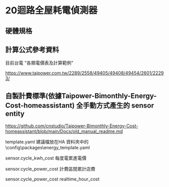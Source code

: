 # 20迴路全屋耗電偵測器
## 硬體規格 

## 計算公式參考資料

目前台電 "各類電價表及計算範例"

https://www.taipower.com.tw/2289/2558/49405/49408/49454/2601/22293/

## 自製計費標準(依據Taipower-Bimonthly-Energy-Cost-homeassistant) 全手動方式產生的 sensor entity

https://github.com/cnstudio/Taipower-Bimonthly-Energy-Cost-homeassistant/blob/main/Docs/old_manual_readme.md

template.yaml 建議檔放在HA 資料夾中的\config\packages\energy_template.yaml

sensor.cycle_kwh_cost  每度電累進電價

sensor.cycle_power_cost 計費區間累計店費

sensor.cycle_power_cost  realtime_hour_cost
